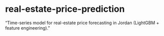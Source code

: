 # real-estate-price-prediction
“Time-series model for real-estate price forecasting in Jordan (LightGBM + feature engineering).”
